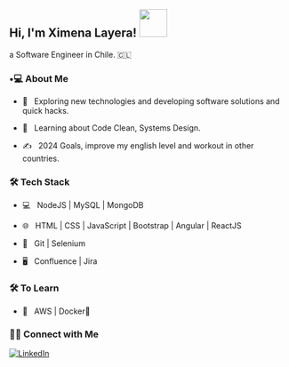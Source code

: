 <h2> Hi, I'm Ximena Layera! <img src="https://media.giphy.com/media/mGcNjsfWAjY5AEZNw6/giphy.gif" width="50"></h2> a Software Engineer in Chile. 🇨🇱

<h3> •💻 About Me </h3>

- 🤔 &nbsp; Exploring new technologies and developing software solutions and quick hacks.

- 🌱 &nbsp; Learning about Code Clean, Systems Design.

- ✍️ &nbsp; 2024 Goals, improve my english level and workout in other countries.
  

<h3>🛠 Tech Stack</h3>

- 💻 &nbsp; NodeJS | MySQL | MongoDB

- 🌐 &nbsp; HTML | CSS | JavaScript | Bootstrap | Angular | ReactJS

- 🔧 &nbsp; Git | Selenium

- 🖥 &nbsp; Confluence | Jira


<h3>🛠 To Learn</h3>

- 🔧 &nbsp; AWS | Docker🐳


<h3> 🤝🏻 Connect with Me </h3>

<p>
<a href="https://www.linkedin.com/in/xlayera/"><img src="https://img.shields.io/badge/LinkedIn--_.svg?style=social&logo=linkedin" alt="LinkedIn"></a>
</p><br>


